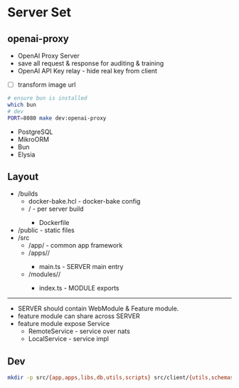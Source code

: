 # Server Set

## openai-proxy

- OpenAI Proxy Server
- save all request & response for auditing & training
- OpenAI API Key relay - hide real key from client
- [ ] transform image url

```bash
# ensure bun is installed
which bun
# dev
PORT=8080 make dev:openai-proxy
```

- PostgreSQL
- MikroORM
- Bun
- Elysia

## Layout

- /builds
  - docker-bake.hcl - docker-bake config
  - <SERVER>/ - per server build
    - Dockerfile
- /public - static files
- /src
  - /app/ - common app framework
  - /apps/<SERVER>/
    - main.ts - SERVER main entry
  - /modules/<MODULE>/
    - index.ts - MODULE exports

---

- SERVER should contain WebModule & Feature module.
- feature module can share across SERVER
- feature module expose Service
  - RemoteService - service over nats
  - LocalService - service impl

## Dev

```bash
mkdir -p src/{app,apps,libs,db,utils,scripts} src/client/{utils,schemas}
```
